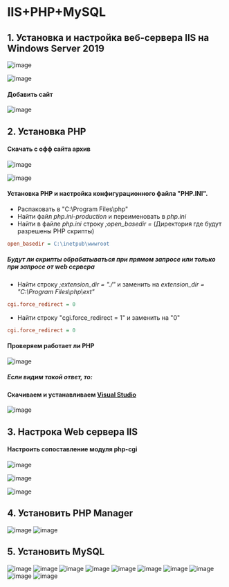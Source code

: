 # IIS+PHP+MySQL
## 1. Установка и настройка веб-сервера IIS на Windows Server 2019

![image](https://github.com/user-attachments/assets/02e20d28-cd73-4db0-b601-f5d9006dd569)

![image](https://github.com/user-attachments/assets/d02fbf86-6c08-47c1-8bda-d2ece7f5978f)


#### Добавить сайт
![image](https://github.com/user-attachments/assets/8f2bfcff-0b0f-4507-bf0a-85a80a2eb710)


## 2. Установка PHP
#### Скачать с офф сайта архив
![image](https://github.com/user-attachments/assets/77a17d0c-d8ee-49ab-83d4-deeeb2b9b8b1)

![image](https://github.com/user-attachments/assets/8dea0af5-e096-490d-a354-663e807d764f)

#### Установка PHP и настройка конфигурационного файла "PHP.INI".

- Распаковать в "C:\Program Files\php"
- Найти файл _php.ini-production_ и переименовать в _php.ini_
- Найти в файле _php.ini_ строку _;open_basedir =_ (Директория где будут разрешены PHP скрипты) 
```ini
open_basedir = C:\inetpub\wwwroot
```
##### Будут ли скрипты обрабатываться при прямом запросе или только при запросе от web сервера
- Найти строку _;extension_dir = "./"_ и заменить на _extension_dir = "C:\Program Files\php\ext"_
```ini
cgi.force_redirect = 0
```

- Найти строку "cgi.force_redirect = 1" и заменить на "0"
```ini
cgi.force_redirect = 0
```

#### Проверяем работает ли PHP
![image](https://github.com/user-attachments/assets/c71dc735-da65-49aa-9d17-33d926af077c)
##### Если видим такой ответ, то:

#### Скачиваем и устанавливаем [Visual Studio](https://learn.microsoft.com/ru-ru/cpp/windows/latest-supported-vc-redist?view=msvc-170)

![image](https://github.com/user-attachments/assets/0cb0fbae-459d-4b4c-b139-37ea7dffa605)


## 3. Настрока Web сервера IIS

#### Настроить сопоставление модуля php-cgi 
![image](https://github.com/user-attachments/assets/ecb5ad89-a8b5-4a3d-8c51-81216c354a0b)

![image](https://github.com/user-attachments/assets/0c6f1cb7-6862-42c8-bb5e-a33ac2932081)

![image](https://github.com/user-attachments/assets/4edb90dd-f226-4ecf-863e-7f92505231b3)


## 4. Установить PHP Manager

![image](https://github.com/user-attachments/assets/5a897e4d-a857-4c9c-91c9-4b0b4b362c92)
![image](https://github.com/user-attachments/assets/a6217da4-3c0a-4aed-90df-ff0227960969)


## 5. Установить MySQL

![image](https://github.com/user-attachments/assets/43be60b2-dd3f-47e7-86b5-6dc32b3233d9)
![image](https://github.com/user-attachments/assets/d8940685-8431-4c8e-88b7-cc4265accb9f)
![image](https://github.com/user-attachments/assets/c9c53f40-a497-49d3-b893-585b5b04b419)
![image](https://github.com/user-attachments/assets/0859d977-21c0-4043-8d6d-a5e7fbbb0e71)
![image](https://github.com/user-attachments/assets/38645c8c-40ef-4990-b17c-699089db9967)
![image](https://github.com/user-attachments/assets/8cf7117a-10d6-4568-b2db-220b2bb6a0d6)
![image](https://github.com/user-attachments/assets/6b5ae479-e2c8-463b-8713-abb131170493)
![image](https://github.com/user-attachments/assets/4c3de76b-f168-4eea-b5a8-8e80fa190845)
![image](https://github.com/user-attachments/assets/b5ecab3a-61e7-457a-9eae-b116bb185cc2)
![image](https://github.com/user-attachments/assets/65aa2c14-a4a5-4bfa-bdd1-2cc08fbaa61d)










